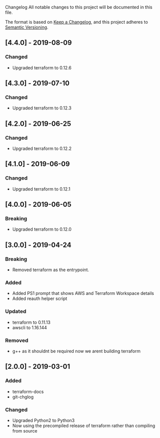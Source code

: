  Changelog
All notable changes to this project will be documented in this file.

The format is based on [Keep a Changelog](https://keepachangelog.com/en/1.0.0/),
and this project adheres to [Semantic Versioning](https://semver.org/spec/v2.0.0.html).

## [4.4.0] - 2019-08-09
### Changed
- Upgraded terraform to 0.12.6

## [4.3.0] - 2019-07-10
### Changed
- Upgraded terraform to 0.12.3

## [4.2.0] - 2019-06-25
### Changed
- Upgraded terraform to 0.12.2

## [4.1.0] - 2019-06-09
### Changed
- Upgraded terraform to 0.12.1

## [4.0.0] - 2019-06-05
### Breaking
- Upgraded terraform to 0.12.0

## [3.0.0] - 2019-04-24
### Breaking
- Removed terraform as the entrypoint.

### Added
- Added PS1 prompt that shows AWS and Terraform Workspace details
- Added reauth helper script

### Updated
- terraform to 0.11.13
- awscli to 1.16.144

### Removed
- g++ as it shouldnt be required now we arent building terraform

## [2.0.0] - 2019-03-01
### Added
- terraform-docs
- git-chglog

### Changed
- Upgraded Python2 to Python3
- Now using the precompiled release of terraform rather than compiling from source
